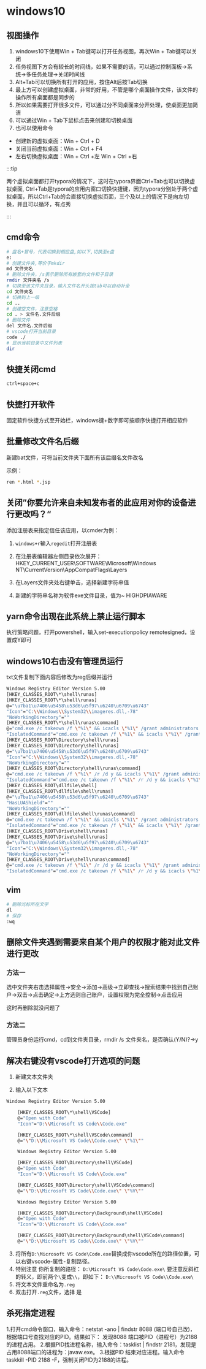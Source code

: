 # windows10

## 视图操作

1. windows10下使用Win + Tab键可以打开任务视图，再次Win + Tab键可以关闭
2. 任务视图下方会有较长的时间线，如果不需要的话，可以通过控制面板->系统->多任务处理->关闭时间线
2. Alt+Tab可以切换所有打开的应用，按住Alt后按Tab切换
3. 最上方可以创建虚拟桌面，非常的好用，不管是哪个桌面操作文件，该文件的操作所有桌面都是同步的
4. 所以如果需要打开很多文件，可以通过分不同桌面来分开处理，使桌面更加简洁
5. 可以通过Win + Tab下鼠标点击来创建和切换桌面
6. 也可以使用命令

- 创建新的虚拟桌面：Win + Ctrl + D
- 关闭当前虚拟桌面：Win + Ctrl + F4
- 左右切换虚拟桌面：Win + Ctrl +左   Win + Ctrl +右

:::tip

两个虚拟桌面都打开typora的情况下，这时在typora界面Ctrl+Tab也可以切换虚拟桌面, Ctrl+Tab是typora的应用内窗口切换快捷键，因为typora分别处于两个虚拟桌面，所以Ctrl+Tab的会直接切换虚拟页面，三个及以上的情况下是向左切换，并且可以循环，有点秀

:::

## cmd命令

```sh
# 盘名+冒号，代表切换到相应盘,如以下,切换至e盘
e:   
# 创建文件夹,等价于mkdir
md 文件夹名 
# 删除文件夹，/s表示删除所有嵌套的文件和子目录
rmdir 文件夹名 /s
# 切换至该文件夹目录，输入文件名开头按tab可以自动补全
cd 文件夹名 		 
# 切换到上一级
cd .. 	
# 创建空文件，注意空格
cd . > 文件名.文件后缀 
# 删除文件
del 文件名.文件后缀 
# vscode打开当前目录
code ./     		 
# 显示当前目录中文件列表
dir 				 
```

## 快捷关闭cmd

```sh
ctrl+space+c
```

## 快捷打开软件

固定软件快捷方式至开始栏，windows键+数字即可按顺序快捷打开相应软件

## 批量修改文件名后缀

新建bat文件，可将当前文件夹下面所有该后缀名文件改名

示例：

```sh
ren *.html *.jsp
```

## 关闭”你要允许来自未知发布者的此应用对你的设备进行更改吗？“

添加注册表来指定信任该应用，以cmder为例：

1. `windows+r`输入`regedit`打开注册表

2. 在注册表编辑器左侧目录依次展开：HKEY_CURRENT_USER\SOFTWARE\Microsoft\Windows NT\CurrentVersion\AppCompatFlags\Layers

3. 在Layers文件夹处右键单击，选择新建字符串值

4. 新建的字符串名称为软件exe文件目录，值为~ HIGHDPIAWARE


## yarn命令出现在此系统上禁止运行脚本

执行策略问题，打开powershell，输入set-executionpolicy remotesigned，设置成Y即可

## windows10右击没有管理员运行

txt文件复制下面内容后修改为reg后缀并运行

```bash
Windows Registry Editor Version 5.00
[HKEY_CLASSES_ROOT\*\shell\runas]
[HKEY_CLASSES_ROOT\*\shell\runas]
@="\u7ba1\u7406\u5458\u53d6\u5f97\u6240\u6709\u6743"
"Icon"="C:\\Windows\\System32\\imageres.dll,-78"
"NoWorkingDirectory"=""
[HKEY_CLASSES_ROOT\*\shell\runas\command]
@="cmd.exe /c takeown /f \"%1\" && icacls \"%1\" /grant administrators:F"
"IsolatedCommand"="cmd.exe /c takeown /f \"%1\" && icacls \"%1\" /grant administrators:F"
[HKEY_CLASSES_ROOT\Directory\shell\runas]
[HKEY_CLASSES_ROOT\Directory\shell\runas]
@="\u7ba1\u7406\u5458\u53d6\u5f97\u6240\u6709\u6743"
"Icon"="C:\\Windows\\System32\\imageres.dll,-78"
"NoWorkingDirectory"=""
[HKEY_CLASSES_ROOT\Directory\shell\runas\command]
@="cmd.exe /c takeown /f \"%1\" /r /d y && icacls \"%1\" /grant administrators:F /t"
"IsolatedCommand"="cmd.exe /c takeown /f \"%1\" /r /d y && icacls \"%1\" /grant administrators:F /t"
[HKEY_CLASSES_ROOT\dllfile\shell]
[HKEY_CLASSES_ROOT\dllfile\shell\runas]
@="\u7ba1\u7406\u5458\u53d6\u5f97\u6240\u6709\u6743"
"HasLUAShield"=""
"NoWorkingDirectory"=""
[HKEY_CLASSES_ROOT\dllfile\shell\runas\command]
@="cmd.exe /c takeown /f \"%1\" && icacls \"%1\" /grant administrators:F"
"IsolatedCommand"="cmd.exe /c takeown /f \"%1\" && icacls \"%1\" /grant administrators:F"
[HKEY_CLASSES_ROOT\Drive\shell\runas]
[HKEY_CLASSES_ROOT\Drive\shell\runas]
@="\u7ba1\u7406\u5458\u53d6\u5f97\u6240\u6709\u6743"
"Icon"="C:\\Windows\\System32\\imageres.dll,-78"
"NoWorkingDirectory"=""
[HKEY_CLASSES_ROOT\Drive\shell\runas\command]
@="cmd.exe /c takeown /f \"%1\" /r /d y && icacls \"%1\" /grant administrators:F /t"
"IsolatedCommand"="cmd.exe /c takeown /f \"%1\" /r /d y && icacls \"%1\" /grant administrators:F /t"
```

## vim

```sh
# 删除光标所在文字
dl
# 保存
:wq
```

## 删除文件夹遇到需要来自某个用户的权限才能对此文件进行更改

### 方法一

选中文件夹右击选择属性->安全->添加->高级->立即查找->搜索结果中找到自己账户->双击->点击确定->上方选则自己账户，设置权限为完全控制->点击应用

这时再删除就没问题了

### 方法二

管理员身份运行cmd，cd到文件夹目录，rmdir /s  文件夹名，是否确认(Y/N)?→y

## 解决右键没有vscode打开选项的问题

1. 新建文本文件夹

2. 输入以下文本

```sh
Windows Registry Editor Version 5.00

    [HKEY_CLASSES_ROOT\*\shell\VSCode]
    @="Open with Code"
    "Icon"="D:\\Microsoft VS Code\\Code.exe"

    [HKEY_CLASSES_ROOT\*\shell\VSCode\command]
    @="\"D:\\Microsoft VS Code\\Code.exe\" \"%1\""

    Windows Registry Editor Version 5.00

    [HKEY_CLASSES_ROOT\Directory\shell\VSCode]
    @="Open with Code"
    "Icon"="D:\\Microsoft VS Code\\Code.exe"

    [HKEY_CLASSES_ROOT\Directory\shell\VSCode\command]
    @="\"D:\\Microsoft VS Code\\Code.exe\" \"%V\""

    Windows Registry Editor Version 5.00

    [HKEY_CLASSES_ROOT\Directory\Background\shell\VSCode]
    @="Open with Code"
    "Icon"="D:\\Microsoft VS Code\\Code.exe"

    [HKEY_CLASSES_ROOT\Directory\Background\shell\VSCode\command]
    @="\"D:\\Microsoft VS Code\\Code.exe\" \"%V\""  
```

3. 将所有`D:\Microsoft VS Code\Code.exe`替换成你vscode所在的路径位置，可以右键vscode-属性-复制路径。
4. 特别注意 你所复制的路径： `D:\Microsoft VS Code\Code.exe\` 要注意反斜杠的转义，即前两个`\`变成`\\`，即如下： `D:\\Microsoft VS Code\\Code.exe\`
5. 将文本文件重命名为`.reg`
6. 双击打开`.reg`文件，选择 是

## 杀死指定进程

1.打开cmd命令窗口，输入命令：netstat -ano | findstr 8088 (端口号自己改)，根据端口号查找对应的PID。结果如下：
发现8088 端口被PID（进程号）为2188的进程占用。
2.根据PID找进程名称，输入命令：tasklist | findstr 2181，发现是占用8088端口的进程为：javaw.exe。
3.根据PID 结束对应进程。输入命令 taskkill -PID 2188 -F，强制关闭PID为2188的进程。

